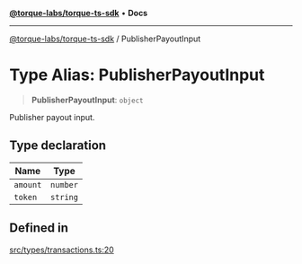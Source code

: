 [**@torque-labs/torque-ts-sdk**](../README.md) • **Docs**

***

[@torque-labs/torque-ts-sdk](../globals.md) / PublisherPayoutInput

# Type Alias: PublisherPayoutInput

> **PublisherPayoutInput**: `object`

Publisher payout input.

## Type declaration

| Name | Type |
| ------ | ------ |
| `amount` | `number` |
| `token` | `string` |

## Defined in

[src/types/transactions.ts:20](https://github.com/torque-labs/torque-ts-sdk/blob/e34efdf278512e8a58bacdba966e9cd90b1db20a/src/types/transactions.ts#L20)
